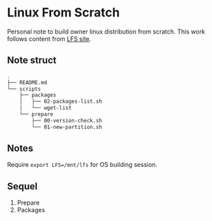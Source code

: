# Linux From Scratch

Personal note to build owner linux distribution from scratch. This work follows content from [LFS site](http://www.linuxfromscratch.org/).

## Note struct

```bash
.
├── README.md
└── scripts
    ├── packages
    │   ├── 02-packages-list.sh
    │   └── wget-list
    └── prepare
        ├── 00-version-check.sh
        └── 01-new-partition.sh
```

## Notes

Require `export LFS=/mnt/lfs` for OS building session.

## Sequel

1. Prepare
2. Packages
